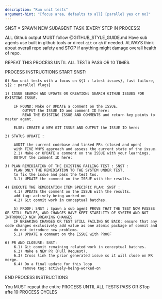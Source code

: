 ```yaml
---
description: "Run unit tests"
argument-hint: "[focus area, defaults to all] [parallel yes or no]"
---
```


SNST = SPAWN NEW SUBAGENT TASK  (EVERY STEP IN PROCESS)

ALL Github output MUST follow @GITHUB_STYLE_GUIDE.md
Have sub agents use built in github tools or direct `git` or `gh` if needed.
ALWAYS think about overall repo safety and STOP if anything might damage overall health of repo.

REPEAT THIS PROCESS UNTIL ALL TESTS PASS OR 10 TIMES.

PROCESS INSTRUCTIONS START SNST:

    0) Run unit tests with a focus on ${1 : latest issues}, fast failure, ${2 : parallel flags}

    1) ISSUE SEARCH AND UPDATE OR CREATION: SEARCH GITHUB ISSUES FOR EXISTING ISSUE.

        IF FOUND: Make or UPDATE a comment on the ISSUE.
            OUTPUT the ISSUE ID and comment ID here:
            READ THE EXISTING ISSUE AND COMMENTS and return key points to master agent.
        
        ELSE: CREATE A NEW GIT ISSUE AND OUTPUT the ISSUE ID here:

    2) STATUS UPDATE : 

        AUDIT the current codebase and linked PRs (closed and open)
        with FIVE WHYS approach and assess the current state of the issue.
        2.1) Make or UPDATE a comment on the ISSUE with your learnings.
        OUTPUT the comment ID here:

    3) PLAN REMEDIATION OF THE EXISTING FAILING TEST : SNST : 
        PLAN ONLY THE REMEDIATION TO THE SYSTEM UNDER TEST.
        to fix the issue and pass the test too.
        3.1) UPDATE the comment on the ISSUE with the results.

    4) EXECUTE THE REMEDIATION ITEM SPECIFIC PLAN: SNST :
        4.1) UPDATE the comment on the ISSUE with the results.
        add tag: actively-being-worked-on
        4.2) Git commit work in conceptual batches. 

        5) PROOF: SNST : Spawn a sub agent PROVE THAT THE TEST NOW PASSES OR STILL FAILES, AND CHANGES HAVE KEPT STABILITY OF SYSTEM AND NOT INTRODUCED NEW BREAKING CHANGES
        IF BREAKING CHANGES OR TEST STILL FAILING GO BACK: ensure that any code changes exclusively add value as one atomic package of commit and
        do not introduce new problems.
        5.1) UPDATE a comment on the ISSUE with PROOF

    6) PR AND CLOSURE: SNST:
        6.1) Git commit remaining related work in conceptual batches. 
        6.2) Make a NEW PR (Pull Request).
        6.3) Cross link the prior generated issue so it will close on PR merge.
        6.4) Do a final update for this loop
            remove tag: actively-being-worked-on

END PROCESS INSTRUCTIONS

You MUST repeat the entire PROCESS UNTIL ALL TESTS PASS OR STop afte 10 PROCESS CYCLES